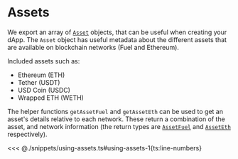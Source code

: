 # Assets

We export an array of [`Asset`](https://fuels-ts-docs-api.vercel.app/types/_fuel_ts_account.Asset.html) objects, that can be useful when creating your dApp. The `Asset` object has useful metadata about the different assets that are available on blockchain networks (Fuel and Ethereum).

Included assets such as:

- Ethereum (ETH)
- Tether (USDT)
- USD Coin (USDC)
- Wrapped ETH (WETH)

The helper functions `getAssetFuel` and `getAssetEth` can be used to get an asset's details relative to each network. These return a combination of the asset, and network information (the return types are [`AssetFuel`](https://fuels-ts-docs-api.vercel.app/types/_fuel_ts_account.AssetFuel.html) and [`AssetEth`](https://fuels-ts-docs-api.vercel.app/types/_fuel_ts_account.AssetEth.html) respectively).

<<< @./snippets/using-assets.ts#using-assets-1{ts:line-numbers}

